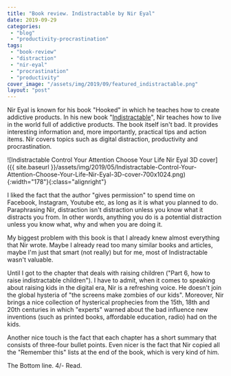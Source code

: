 ```yaml
---
title: "Book review. Indistractable by Nir Eyal"
date: 2019-09-29
categories: 
 - "blog"
 - "productivity-procrastination"
tags: 
 - "book-review"
 - "distraction"
 - "nir-eyal"
 - "procrastination"
 - "productivity"
cover_image: "/assets/img/2019/09/featured_indistractable.png"
layout: "post"
---
```


Nir Eyal is known for his book "Hooked" in which he teaches how to create addictive products. In his new book "[Indistractable](https://www.nirandfar.com/indistractable/)", Nir teaches how to live in the world full of addictive products. The book itself isn't bad. It provides interesting information and, more importantly, practical tips and action items. Nir covers topics such as digital distraction, productivity and procrastination. 

![Indistractable Control Your Attention Choose Your Life Nir Eyal 3D cover]({{ site.baseurl }}/assets/img/2019/05/Indistractable-Control-Your-Attention-Choose-Your-Life-Nir-Eyal-3D-cover-700x1024.png){:width="178"}{:class="alignright"}

I liked the fact that the author "gives permission" to spend time on Facebook, Instagram, Youtube etc, as long as it is what you planned to do. Paraphrasing Nir, distraction isn't distraction unless you know what it distracts you from. In other words, anything you do is a potential distraction unless you know what, why and when you are doing it. 

 My biggest problem with this book is that I already knew almost everything that Nir wrote. Maybe I already read too many similar books and articles, maybe I'm just that smart (not really) but for me, most of Indistractable wasn't valuable. 

Until I got to the chapter that deals with raising children ("Part 6, how to raise indistractable children"). I have to admit, when it comes to speaking about raising kids in the digital era, Nir is a refreshing voice. He doesn't join the global hysteria of "the screens make zombies of our kids". Moreover, Nir brings a nice collection of hysterical prophecies from the 15th, 18th and 20th centuries in which "experts" warned about the bad influence new inventions  (such as printed books, affordable education, radio) had on the kids.

Another nice touch is the fact that each chapter has a short summary that consists of three-four bullet points. Even nicer is the fact that Nir copied all the "Remember this" lists at the end of the book, which is very kind of him.

The Bottom line. 4/- Read.
